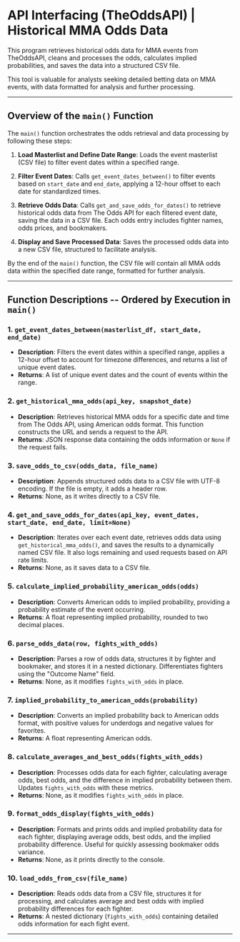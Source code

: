 # API Interfacing (TheOddsAPI) | Historical MMA Odds Data

This program retrieves historical odds data for MMA events from TheOddsAPI, cleans and processes the odds, calculates implied probabilities, and saves the data into a structured CSV file. 

This tool is valuable for analysts seeking detailed betting data on MMA events, with data formatted for analysis and further processing.

---

## Overview of the `main()` Function

The `main()` function orchestrates the odds retrieval and data processing by following these steps:

1. **Load Masterlist and Define Date Range**: Loads the event masterlist (CSV file) to filter event dates within a specified range.

2. **Filter Event Dates**: Calls `get_event_dates_between()` to filter events based on `start_date` and `end_date`, applying a 12-hour offset to each date for standardized times.

3. **Retrieve Odds Data**: Calls `get_and_save_odds_for_dates()` to retrieve historical odds data from The Odds API for each filtered event date, saving the data in a CSV file. Each odds entry includes fighter names, odds prices, and bookmakers.

4. **Display and Save Processed Data**: Saves the processed odds data into a new CSV file, structured to facilitate analysis.

By the end of the `main()` function, the CSV file will contain all MMA odds data within the specified date range, formatted for further analysis.

---

## Function Descriptions -- Ordered by Execution in `main()`

### 1. `get_event_dates_between(masterlist_df, start_date, end_date)`
- **Description**: Filters the event dates within a specified range, applies a 12-hour offset to account for timezone differences, and returns a list of unique event dates.
- **Returns**: A list of unique event dates and the count of events within the range.

### 2. `get_historical_mma_odds(api_key, snapshot_date)`
- **Description**: Retrieves historical MMA odds for a specific date and time from The Odds API, using American odds format. This function constructs the URL and sends a request to the API.
- **Returns**: JSON response data containing the odds information or `None` if the request fails.

### 3. `save_odds_to_csv(odds_data, file_name)`
- **Description**: Appends structured odds data to a CSV file with UTF-8 encoding. If the file is empty, it adds a header row.
- **Returns**: None, as it writes directly to a CSV file.

### 4. `get_and_save_odds_for_dates(api_key, event_dates, start_date, end_date, limit=None)`
- **Description**: Iterates over each event date, retrieves odds data using `get_historical_mma_odds()`, and saves the results to a dynamically named CSV file. It also logs remaining and used requests based on API rate limits.
- **Returns**: None, as it saves data to a CSV file.

### 5. `calculate_implied_probability_american_odds(odds)`
- **Description**: Converts American odds to implied probability, providing a probability estimate of the event occurring.
- **Returns**: A float representing implied probability, rounded to two decimal places.

### 6. `parse_odds_data(row, fights_with_odds)`
- **Description**: Parses a row of odds data, structures it by fighter and bookmaker, and stores it in a nested dictionary. Differentiates fighters using the "Outcome Name" field.
- **Returns**: None, as it modifies `fights_with_odds` in place.

### 7. `implied_probability_to_american_odds(probability)`
- **Description**: Converts an implied probability back to American odds format, with positive values for underdogs and negative values for favorites.
- **Returns**: A float representing American odds.

### 8. `calculate_averages_and_best_odds(fights_with_odds)`
- **Description**: Processes odds data for each fighter, calculating average odds, best odds, and the difference in implied probability between them. Updates `fights_with_odds` with these metrics.
- **Returns**: None, as it modifies `fights_with_odds` in place.

### 9. `format_odds_display(fights_with_odds)`
- **Description**: Formats and prints odds and implied probability data for each fighter, displaying average odds, best odds, and the implied probability difference. Useful for quickly assessing bookmaker odds variance.
- **Returns**: None, as it prints directly to the console.

### 10. `load_odds_from_csv(file_name)`
- **Description**: Reads odds data from a CSV file, structures it for processing, and calculates average and best odds with implied probability differences for each fighter.
- **Returns**: A nested dictionary (`fights_with_odds`) containing detailed odds information for each fight event.

---

